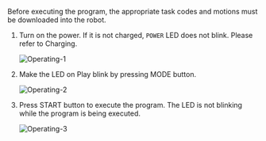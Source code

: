 Before executing the program, the appropriate task codes and motions must be downloaded into the robot.

1. Turn on the power.
  If it is not charged, `POWER` LED does not blink. Please refer to Charging.

    ![Operating-1](/assets/images/edu/bioloid/bioloid_entry_008.png)

2. Make the LED on Play blink by pressing MODE button.

    ![Operating-2](/assets/images/edu/bioloid/bioloid_entry_009.png)

3. Press START button to execute the program.
  The LED is not blinking while the program is being executed.

    ![Operating-3](/assets/images/edu/bioloid/bioloid_entry_010.png)
